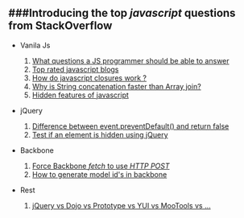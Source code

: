 ###Introducing the top *javascript* questions from StackOverflow
--------------------------------------------------------------

* Vanila Js
  1. [What questions a JS programmer should be able to answer](http://stackoverflow.com/q/1684917/1310070)
  2. [Top rated javascript blogs](http://stackoverflow.com/q/409056/1310070)
  3. [How do javascript closures work ?](http://stackoverflow.com/q/111102/1310070)
  4. [Why is String concatenation faster than Array join?](http://stackoverflow.com/q/7299010/1310070)
  5. [Hidden features of javascript](http://stackoverflow.com/questions/61088/hidden-features-of-javascript)

* jQuery
  1. [Difference between event.preventDefault() and return false](http://stackoverflow.com/q/1357118/1310070)
  2. [Test if an element is hidden using jQuery](http://stackoverflow.com/q/178325/1310070)

* Backbone
  1. [Force Backbone *fetch* to use *HTTP POST*](http://stackoverflow.com/questions/15349949/1310070)
  2. [How to generate model id's in backbone](http://stackoverflow.com/a/10793664/1310070)

* Rest
  1. [jQuery vs Dojo vs Prototype vs YUI vs MooTools vs ...](http://stackoverflow.com/q/394601/1310070)